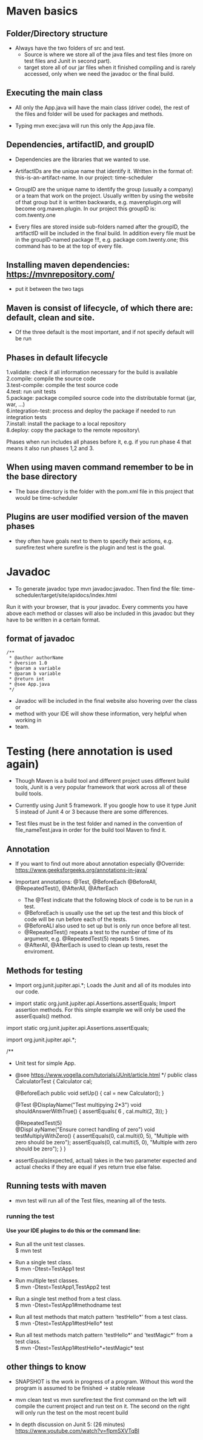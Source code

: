 # Maven basics

## Folder/Directory structure
- Always have the two folders of src and test. 
	+ Source is where we store all of 
	 	the java files and test files (more on test files and Junit in second part).
	+ target store all of our jar files when it finished compiling
		and is rarely accessed, only when we need the javadoc or the final build.

## Executing the main class
- All only the App.java will have the main class (driver code), the rest of the
	files and folder will be used for packages and methods.

- Typing mvn exec:java will run this only the App.java file. 

## Dependencies, artifactID, and groupID
- Dependencies are the libraries that we wanted to use. 

- ArtifactIDs are the unique name that identify it. Written in the format of:
	this-is-an-artifact-name. In our project: time-scheduler

- GroupID are the unique name to identify the group (usually a company) or a
	team that work on the project. Usually written by using the website of that
	group but it is written backwards, e.g. mavenplugin.org will become
	org.maven.plugin. In our project this groupID is: com.twenty.one

- Every files are stored inside sub-folders named after the groupID, the
	artifactID will be included in the final build. In addition every file must
	be in the groupID-named package !!!, e.g. package com.twenty.one; this
	command has to be at the top of every file.
 

## Installing maven dependencies: https://mvnrepository.com/
- put it between the two <dependencies> tags

## Maven is consist of lifecycle, of which there are: default, clean and site.
- Of the three default is the most important, and if not specify default will be
	run

## Phases in default lifecycle
1.validate: check if all information necessary for the build is available\
2.compile: compile the source code\
3.test-compile: compile the test source code\
4.test: run unit tests\
5.package: package compiled source code into the distributable format (jar, war, …)\
6.integration-test: process and deploy the package if needed to run integration tests\
7.install: install the package to a local repository\
8.deploy: copy the package to the remote repository\

Phases when run includes all phases before it, e.g. if you run phase 4 that
means it also run phases 1,2 and 3.

## When using maven command remember to be in the base directory
- The base directory is the folder with the pom.xml file in this project that
	would be time-scheduler


## Plugins are user modified version of the maven phases
- they often have goals next to them to specify their actions, e.g.
	surefire:test where surefire is the plugin and test is the goal.

# Javadoc

- To generate javadoc type mvn javadoc:javadoc. Then find the file:
time-scheduler/target/site/apidocs/index.html

Run it with your browser, that is your javadoc. Every comments you have above
each method or classes will also be included in this javadoc but they have to be
written in a certain format.

## format of javadoc

	/**
	 * @author authorName
	 * @version 1.0
	 * @param a variable
	 * @param b variable
	 * @return int
	 * @see App.java
	 */
- Javadoc will be included in the final website also hovering over the class or
- method with your IDE will show these information, very helpful when working in
- team.  

# Testing (here annotation is used again)

- Though Maven is a build tool and different project uses different build tools,
	Junit is a very popular framework that work across all of these build tools.

- Currently using Junit 5 framework. If you google how to use it type Junit 5
	instead of Junit 4 or 3 because there are some differences.

- Test files must be in the test folder and named in the convention of
 file_nameTest.java in order for the build tool Maven to find it.

## Annotation 
- If you want to find out more about annotation especially @Override:
	https://www.geeksforgeeks.org/annotations-in-java/

- Important annotations: @Test, @BeforeEach @BeforeAll, @RepeatedTest(),
	@AfterAll, @AfterEach
	+ The @Test indicate that the following block of code is to be run in a
		test.
	+ @BeforeEach is usually use the set up the test and this block of code will
		be run before each of the tests.
	+ @BeforeALl also used to set up but is only run once before all test.
	+ @RepeatedTest() repeats a test to the number of time of its argument,
		e.g. @RepeatedTest(5) repeats 5 times.
	+ @AfterAll, @AfterEach is used to clean up tests, reset the enviroment.

## Methods for testing

- Import org.junit.jupiter.api.*; Loads the Junit and all of its modules into
	our code.

- import static org.junit.jupiter.api.Assertions.assertEquals; Import assertion
	methods. For this simple example we will only be used the asserEquals()
	method.

import static org.junit.jupiter.api.Assertions.assertEquals;

import org.junit.jupiter.api.*;

/**
 * Unit test for simple App.
 * @see https://www.vogella.com/tutorials/JUnit/article.html
 */
public class CalculatorTest 
{
	Calculator cal;

	@BeforeEach
	public void setUp()
	{
		cal = new Calculator();
	}

    @Test
    @DisplayName("Test multipying 2*3")
    void shouldAnswerWithTrue()
    {
        assertEquals( 6 , cal.multi(2, 3)); 
    }

    @RepeatedTest(5)                                    
    @Displ
	ayName("Ensure correct handling of zero")
    void testMultiplyWithZero() {
        assertEquals(0, cal.multi(0, 5), "Multiple with zero should be zero");
        assertEquals(0, cal.multi(5, 0), "Multiple with zero should be zero");
    }
}

- assertEquals(expected, actual) takes in the two parameter expected and actual
	checks if they are equal if yes return true else false.

## Running tests with maven
- mvn test will run all of the Test files, meaning all of the tests.

### running the test 

#### Use your IDE plugins to do this or the command line:

- Run all the unit test classes.\
$ mvn test

- Run a single test class.\
$ mvn -Dtest=TestApp1 test

- Run multiple test classes.\
$ mvn -Dtest=TestApp1,TestApp2 test

- Run a single test method from a test class.\
$ mvn -Dtest=TestApp1#methodname test

- Run all test methods that match pattern 'testHello*' from a test class.\
$ mvn -Dtest=TestApp1#testHello* test

- Run all test methods match pattern 'testHello*' and 'testMagic*' from a test class.\
$ mvn -Dtest=TestApp1#testHello*+testMagic* test
 
## other things to know

- SNAPSHOT is the work in progress of a program. Without this word the program
	is assumed to be finished -> stable release

- mvn clean test vs mvn surefire:test the first command on the left will compile the
	current project and run test on it. The second on the right will only run
	the test on the most recent build

- In depth discussion on Junit 5: (26 minutes)
	https://www.youtube.com/watch?v=flpmSXVTqBI

